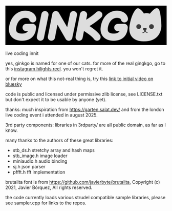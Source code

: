 ![Ginkgo Logo](assets/gingkologo.png)

live coding innit

yes, ginkgo is named for one of our cats. for more of the real gingkgo, go to this [instagram hilights reel](https://www.instagram.com/stories/highlights/17848626912471515/). you won't regret it.

or for more on what this not-real thing is, try this [link to initial video on bluesky](https://bsky.app/profile/mmalex.bsky.social/post/3lzopol4hbc2c)

code is public and licensed under permissive zlib license, see LICENSE.txt
but don't expect it to be usable by anyone (yet).

thanks:
much inspiration from https://garten.salat.dev/ and from the london live coding event i attended in august 2025.

3rd party components: libraries in 3rdparty/ are all public domain, as far as I know.

many thanks to the authors of these great libraries:

* stb_ds.h stretchy array and hash maps
* stb_image.h image loader
* miniaudio.h audio binding 
* sj.h json parser
* pffft.h fft implementation

brutalita font is from https://github.com/javierbyte/brutalita, Copyright (c) 2021, Javier Bórquez, All rights reserved.

the code currently loads various strudel compatible sample libraries, please see sampler.cpp for links to the repos.


